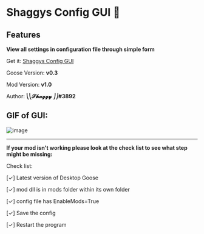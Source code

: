 # Shaggys Config GUI 🙂

## Features

**View all settings in configuration file through simple form**

Get it: [Shaggys Config GUI](https://github.com/DesktopGooseUnofficial/ResourceHub/releases/download/ShaggyMenu-1.0/ShaggysGooseMenu.zip)

Goose Version: **v0.3**

Mod Version: **v1.0**

Author: **⎝⎝𝓢𝓱𝓪𝓰𝓰𝔂 ⎠⎠#3892**

## GIF of GUI:

![image](https://i.imgur.com/IU2SuR4.gif)

---

**If your mod isn't working please look at the check list to see what  step might be missing:**

Check list:

[✓] Latest version of Desktop Goose

[✓] mod dll is in mods folder within its own folder

[✓] config file has EnableMods=True

[✓] Save the config

[✓] Restart the program